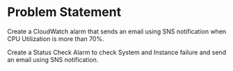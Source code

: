# Problem Statement
Create a CloudWatch alarm that sends an email using SNS notification 
when CPU Utilization is more than 70%.

Create a Status Check Alarm to check System and Instance failure 
and send an email using SNS notification.

